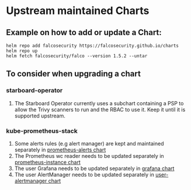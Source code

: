 # Upstream maintained Charts

## Example on how to add or update a Chart:

```
helm repo add falcosecurity https://falcosecurity.github.io/charts
helm repo up
helm fetch falcosecurity/falco --version 1.5.2 --untar
```

## To consider when upgrading a chart

### starboard-operator
1. The Starboard Operator currently uses a subchart containing a PSP to allow the Trivy scanners to run and the RBAC to use it. Keep it until it is supported upstream.

### kube-prometheus-stack
1. Some alerts rules (e.g alert manager) are kept and maintained separately in [prometheus-alerts chart](helmfile/charts/prometheus-alerts/)
1. The Prometheus wc reader needs to be updated separately in [prometheus-instance chart](helmfile/charts/prometheus-instance/)
1. The user Grafana needs to be updated separately in [grafana chart](helmfile/upstream/grafana)
1. The user AlertManager needs to be updated separately in [user-alertmanager chart](helmfile/charts/examples/user-alertmanager)
